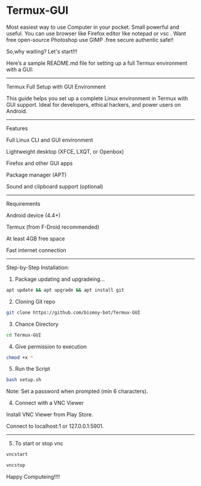 # Termux-GUI

Most easiest way to use Computer in your pocket. Small powerful and useful. You can use browser like Firefox editor like notepad or vsc . Want free open-source Photoshop use GIMP .free secure authentic safe!!

So,why waiting? 
Let's start!!!

Here’s a sample README.md file for setting up a full Termux environment with a GUI:


---

Termux Full Setup with GUI Environment

This guide helps you set up a complete Linux environment in Termux with GUI support. Ideal for developers, ethical hackers, and power users on Android.


---

Features

Full Linux CLI and GUI environment

Lightweight desktop (XFCE, LXQT, or Openbox)

Firefox and other GUI apps

Package manager (APT)

Sound and clipboard support (optional)



---

Requirements

Android device (4.4+)

Termux (from F-Droid recommended)

At least 4GB free space

Fast internet connection



---

Step-by-Step Installation:
1. Package updating and upgradeing...
```bash
apt update && apt upgrade && apt install git
```
2. Cloning Git repo 
```bash
git clone https://github.com/bismoy-bot/Termux-GUI
```
3. Chance Directory
```bash
cd Termux-GUI
```
4. Give permission to execution
```bash
chmod +x *
```
5. Run the Script
```bash
bash setup.sh
```

Note: Set a password when prompted (min 6 characters).


4. Connect with a VNC Viewer

Install VNC Viewer from Play Store.

Connect to localhost:1 or 127.0.0.1:5901.



---

5. To start or stop vnc
```bash
vncstart
```
```bash
vncstop
```

Happy Computeing!!!!

